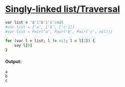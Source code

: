 [1]: http://rosettacode.org/wiki/Singly-linked_list/Traversal

# [Singly-linked list/Traversal][1]

```ruby
var list = 'a':'b':'c':nil
#var list = ['a', ['b', ['c']]]
#var list = Pair('a', Pair('b', Pair('c', nil)))
 
for (var l = list; l != nil; l = l[1]) {
    say l[0]
}
```

#### Output:
```
a
b
c
```
